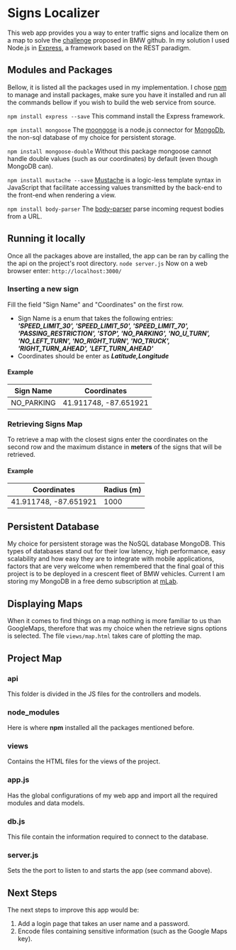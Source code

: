 # Signs Localizer
This web app provides you a way to enter traffic signs and localize them on a map to solve the [challenge](https://github.com/BMWGroupTechnologyOfficeUSA/dli-coding-challenge) proposed in BMW github. In my solution I used Node.js in [Express](https://expressjs.com/), a framework based on the REST paradigm.

## Modules and Packages
Bellow, it is listed all the packages used in my implementation. I chose [npm](https://www.npmjs.com/) to manage and install packages, make sure you have it installed and run all the commands bellow if you wish to build the web service from source.

```npm install express --save```
This command install the Express framework.

```npm install mongoose```
The [moongose](http://mongoosejs.com/) is a node.js connector for [MongoDb](https://www.mongodb.com/cloud/atlas/lp/general?jmp=search&utm_source=google&utm_campaign=Americas-US-MongoDB-to-Atlas-Brand-Alpha&utm_keyword=mongodb&utm_device=c&utm_network=g&utm_medium=cpc&utm_creative=223327451948&utm_matchtype=e&_bt=223327451948&_bk=mongodb&_bm=e&_bn=g&gclid=CjwKCAiA9MTQBRAREiwAzmytw_rP12jLhzHfplt4NGZnM3L0P9Hl7tJC1BnhUAdOPDO2PWfJho7E2xoCCsAQAvD_BwE), the non-sql database of my choice for persistent storage.

```npm install mongoose-double```
Without this package mongoose cannot handle double values (such as our coordinates) by default (even though MongoDB can).

```npm install mustache --save```
[Mustache](https://www.npmjs.com/package/mustache) is a logic-less template syntax in JavaScript that facilitate accessing values transmitted by the back-end to the front-end when rendering a view.

```npm install body-parser```
The [body-parser](https://www.npmjs.com/package/body-parser) parse incoming request bodies from a URL.

## Running it locally
Once all the packages above are installed, the app can be ran by calling the the api on the project's root directory.
```node server.js```
Now on a web browser enter: 
```http://localhost:3000/```

### Inserting a new sign
Fill the field "Sign Name" and "Coordinates" on the first row.

* Sign Name is a enum that takes the following entries: ***'SPEED_LIMIT_30', 'SPEED_LIMIT_50', 'SPEED_LIMIT_70', 'PASSING_RESTRICTION', 'STOP', 'NO_PARKING', 'NO_U_TURN', 'NO_LEFT_TURN', 'NO_RIGHT_TURN', 'NO_TRUCK', 'RIGHT_TURN_AHEAD', 'LEFT_TURN_AHEAD'***
*  Coordinates should be enter as ***Latitude,Longitude***

#### Example
| Sign Name | Coordinates |
|-----------|-------------|
| NO_PARKING|41.911748, -87.651921 |

### Retrieving Signs Map
To retrieve a map with the closest signs enter the coordinates on the second row and the maximum distance in **meters** of the signs that will be retrieved.
#### Example
| Coordinates | Radius (m)|
|-----------|-------------|
|41.911748, -87.651921 | 1000|

## Persistent Database
My choice for persistent storage was the NoSQL database MongoDB. This types of databases stand out for their low latency, high performance, easy scalability and how easy they are to integrate with mobile applications, factors that are very welcome when remembered that the final goal of this project is to be deployed in a crescent fleet of BMW vehicles. 
Current I am storing my MongoDB in a free demo subscription at [mLab](https://mlab.com/).
 
## Displaying Maps
When it comes to find things on a map nothing is more familiar to us than GoogleMaps, therefore that was my choice when the retrieve signs options is selected. The file ```views/map.html``` takes care of plotting the map.

## Project Map
### api
This folder is divided in the JS files for the controllers and models.
### node_modules
Here is where **npm** installed all the packages mentioned before.
### views
Contains the HTML files for the views of the project.
### app.js
Has the global configurations of my web app and import all the required modules and data models.
### db.js
This file contain the information required to connect to the database.
### server.js
Sets the the port to listen to and starts the app (see command above).

## Next Steps
The next steps to improve this app would be:
1. Add a login page that takes an user name and a password.
2. Encode files containing sensitive information (such as the Google Maps key). 
